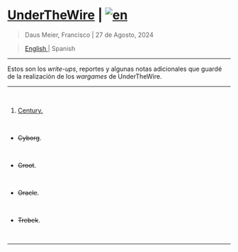 # [UnderTheWire](https://underthewire.tech/) | [![en](https://img.shields.io/badge/lang-en-red.svg)](https://github.com/frandausmeier/CTF_Write-Ups/UnderTheWire/blob/master/README.md>)

> Daus Meier, Francisco | 27 de Agosto, 2024

> <p> <a href=https://github.com/frandausmeier/CTF_Write-Ups/blob/main/UnderTheWire/README.md> English </a> | <span> Spanish </span> </p>

-----

Estos son los _write-ups_, reportes y algunas notas adicionales que guardé de la realización de los _wargames_ de UnderTheWire.

-----

<br>

1. [Century.](century)

<br>

* ~~Cyborg~~.

<br>

* ~~Groot~~.

<br>

* ~~Oracle~~.

<br>

* ~~Trebek~~.

<br>

-----

